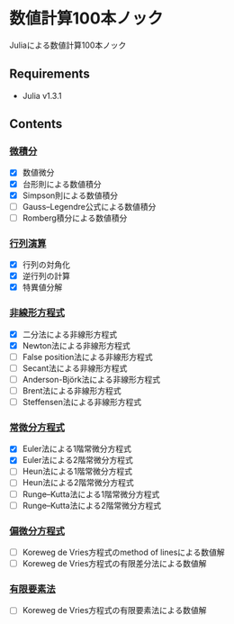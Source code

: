 # 数値計算100本ノック

Juliaによる数値計算100本ノック

## Requirements
* Julia v1.3.1

## Contents

### [微積分](calculus)
* [x] 数値微分
* [x] 台形則による数値積分
* [x] Simpson則による数値積分
* [ ] Gauss–Legendre公式による数値積分
* [ ] Romberg積分による数値積分

### [行列演算](matrix_operation)
* [x] 行列の対角化
* [x] 逆行列の計算
* [x] 特異値分解

### [非線形方程式](nonlinear_equation)
* [x] 二分法による非線形方程式
* [x] Newton法による非線形方程式
* [ ] False position法による非線形方程式
* [ ] Secant法による非線形方程式
* [ ] Anderson-Björk法による非線形方程式
* [ ] Brent法による非線形方程式
* [ ] Steffensen法による非線形方程式

### [常微分方程式](ode)
* [x] Euler法による1階常微分方程式
* [x] Euler法による2階常微分方程式
* [ ] Heun法による1階常微分方程式
* [ ] Heun法による2階常微分方程式
* [ ] Runge–Kutta法による1階常微分方程式
* [ ] Runge–Kutta法による2階常微分方程式

### [偏微分方程式](pde)
* [ ] Koreweg de Vries方程式のmethod of linesによる数値解
* [ ] Koreweg de Vries方程式の有限差分法による数値解

### [有限要素法](fem)
* [ ] Koreweg de Vries方程式の有限要素法による数値解
